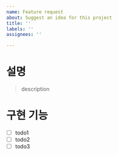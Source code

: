 ```yaml
---
name: Feature request
about: Suggest an idea for this project
title: ''
labels: ''
assignees: ''

---
```


# 설명
> description

# 구현 기능
- [ ] todo1
- [ ] todo2
- [ ] todo3
